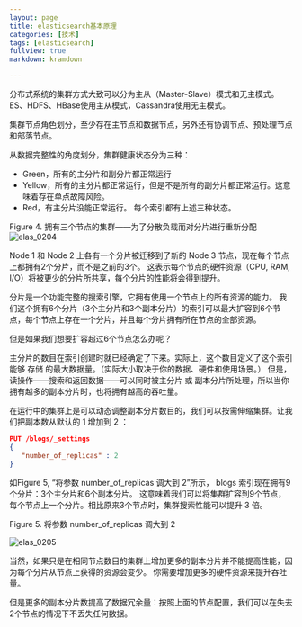 ```yaml
---
layout: page
title: elasticsearch基本原理
categories: [技术]
tags: [elasticsearch]
fullview: true
markdown: kramdown

---
```


分布式系统的集群方式大致可以分为主从（Master-Slave）模式和无主模式。ES、HDFS、HBase使用主从模式，Cassandra使用无主模式。

集群节点角色划分，至少存在主节点和数据节点，另外还有协调节点、预处理节点和部落节点。


从数据完整性的角度划分，集群健康状态分为三种：
* Green，所有的主分片和副分片都正常运行
* Yellow，所有的主分片都正常运行，但是不是所有的副分片都正常运行。这意味着存在单点故障风险。
* Red，有主分片没能正常运行。
每个索引都有上述三种状态。


Figure 4. 拥有三个节点的集群——为了分散负载而对分片进行重新分配
![elas_0204](https://www.elastic.co/guide/cn/elasticsearch/guide/current/images/elas_0204.png)

Node 1 和 Node 2 上各有一个分片被迁移到了新的 Node 3 节点，现在每个节点上都拥有2个分片，而不是之前的3个。 这表示每个节点的硬件资源（CPU, RAM, I/O）将被更少的分片所共享，每个分片的性能将会得到提升。

分片是一个功能完整的搜索引擎，它拥有使用一个节点上的所有资源的能力。 我们这个拥有6个分片（3个主分片和3个副本分片）的索引可以最大扩容到6个节点，每个节点上存在一个分片，并且每个分片拥有所在节点的全部资源。

但是如果我们想要扩容超过6个节点怎么办呢？

主分片的数目在索引创建时就已经确定了下来。实际上，这个数目定义了这个索引能够 存储 的最大数据量。（实际大小取决于你的数据、硬件和使用场景。） 但是，读操作——搜索和返回数据——可以同时被主分片 或 副本分片所处理，所以当你拥有越多的副本分片时，也将拥有越高的吞吐量。

在运行中的集群上是可以动态调整副本分片数目的，我们可以按需伸缩集群。让我们把副本数从默认的 1 增加到 2 ：

```json
PUT /blogs/_settings
{
   "number_of_replicas" : 2
}

```

如Figure 5, “将参数 number_of_replicas 调大到 2”所示， blogs 索引现在拥有9个分片：3个主分片和6个副本分片。 这意味着我们可以将集群扩容到9个节点，每个节点上一个分片。相比原来3个节点时，集群搜索性能可以提升 3 倍。



Figure 5. 将参数 number_of_replicas 调大到 2

![elas_0205](https://www.elastic.co/guide/cn/elasticsearch/guide/current/images/elas_0205.png)

当然，如果只是在相同节点数目的集群上增加更多的副本分片并不能提高性能，因为每个分片从节点上获得的资源会变少。 你需要增加更多的硬件资源来提升吞吐量。

但是更多的副本分片数提高了数据冗余量：按照上面的节点配置，我们可以在失去2个节点的情况下不丢失任何数据。


